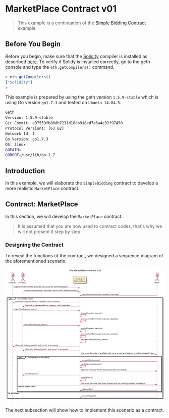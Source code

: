 # MarketPlace Contract v01

> This example is a continuation of the [Simple Bidding Contract](../03-SimpleBidding/README.md) example.

## Before You Begin

Before you begin, make sure that the [Solidity](http://solidity.readthedocs.io/en/develop/index.html) compiler is installed as described [here](https://github.com/ethereum/go-ethereum/wiki/Contract-Tutorial#install-solc-on-ubuntu). To verify if Solidy is installed correctly, go to the geth console and type the `eth.getCompilers()` command.

``` js
> eth.getCompilers()
["Solidity"]
> 
```

This example is prepared by using the geth version `1.5.9-stable` which is using Go version `go1.7.3` and tested on `Ubuntu 14.04.5`. 

``` bash
Geth
Version: 1.5.9-stable
Git Commit: a07539fb88db7231d18db918ed7a6a4e32f97450
Protocol Versions: [63 62]
Network Id: 1
Go Version: go1.7.3
OS: linux
GOPATH=
GOROOT=/usr/lib/go-1.7
```

## Introduction

In this example, we will elaborate the `SimpleBidding` contract to develop a more realistic `MarketPlace` contract. 

## Contract: MarketPlace

In this section, we will develop the `MarketPlace` contract.

> It is assumed that you are now used to contract codes, that's why we will not present it step by step.

### Designing the Contract

To reveal the functions of the contract, we designed a sequence diagram of the aforementioned scenario.

![Market Place Scenario (v1)](sequence_diagram.png)

The next subsection will show how to implement this scenario as a contract.
